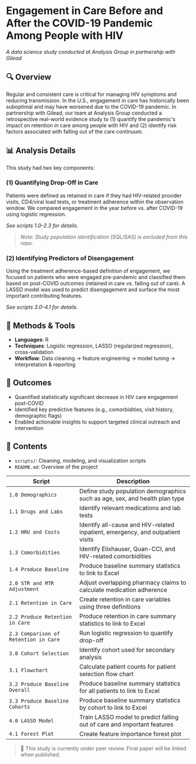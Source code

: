 # Engagement in Care Before and After the COVID-19 Pandemic Among People with HIV
_A data science study conducted at Analysis Group in partnership with Gilead_

## 🔍 Overview
Regular and consistent care is critical for managing HIV symptoms and reducing transmission. In the U.S., engagement in care has historically been suboptimal and may have worsened due to the COVID-19 pandemic. In partnership with Gilead, our team at Analysis Group conducted a retrospective real-world evidence study to (1) quantify the pandemic's impact on retention in care among people with HIV and (2) identify risk factors associated with falling out of the care continuum.

## 📊 Analysis Details
This study had two key components:

### (1) Quantifying Drop-Off in Care
Patients were defined as retained in care if they had HIV-related provider visits, CD4/viral load tests, or treatment adherence within the observation window. We compared engagement in the year before vs. after COVID-19 using logistic regression.  

_See scripts 1.0–2.3 for details._
> *Note: Study population identification (SQL/SAS) is excluded from this repo.*

### (2) Identifying Predictors of Disengagement
Using the treatment adherence-based definition of engagement, we focused on patients who were engaged pre-pandemic and classified them based on post-COVID outcomes (retained in care vs. falling out of care). A LASSO model was used to predict disengagement and surface the most important contributing features.

_See scripts 3.0–4.1 for details._

## 🧠 Methods & Tools
- **Languages**: R
- **Techniques**: Logistic regression, LASSO (regularized regression), cross-validation  
- **Workflow**: Data cleaning → feature engineering → model tuning → interpretation & reporting

## 🎯 Outcomes
- Quantified statistically significant decrease in HIV care engagement post-COVID
- Identified key predictive features (e.g., comorbidities, visit history, demographic flags)
- Enabled actionable insights to support targeted clinical outreach and intervention

## 📂 Contents
- `scripts/`: Cleaning, modeling, and visualization scripts
- `README.md`: Overview of the project

| Script | Description |
|--------|-------------|
| `1.0 Demographics` | Define study population demographics such as age, sex, and health plan type |
| `1.1 Drugs and Labs` | Identify relevant medications and lab tests |
| `1.2 HRU and Costs` | Identify all-cause and HIV-related inpatient, emergency, and outpatient visits |
| `1.3 Comorbidities` | Identify Elixhauser, Quan-CCI, and HIV-related comorbidities |
| `1.4 Produce Baseline` | Produce baseline summary statistics to link to Excel |
| `2.0 STR and MTR Adjustment` | Adjust overlapping pharmacy claims to calculate medication adherence |
| `2.1 Retention in Care` | Create retention in care variables using three definitions |
| `2.2 Produce Retention in Care` | Produce retention in care summary statistics to link to Excel |
| `2.3 Comparison of Retention in Care` | Run logistic regression to quantify drop-off |
| `3.0 Cohort Selection` | Identify cohort used for secondary analysis |
| `3.1 Flowchart` | Calculate patient counts for patient selection flow chart |
| `3.2 Produce Baseline Overall` | Produce baseline summary statistics for all patients to link to Excel |
| `3.3 Produce Baseline Cohorts` | Produce baseline summary statistics by cohort to link to Excel |
| `4.0 LASSO Model` | Train LASSO model to predict falling out of care and important features |
| `4.1 Forest Plot` | Create feature importance forest plot |

> 📌 This study is currently under peer review. Final paper will be linked when published.
